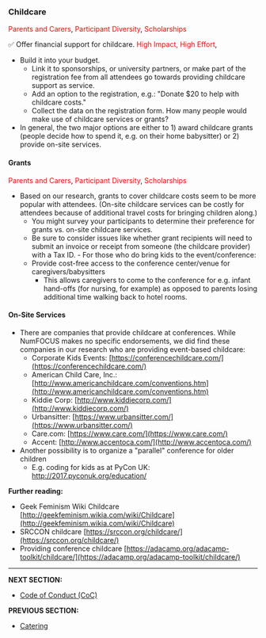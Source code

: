 ### Childcare

<span style="color:red">Parents and Carers</span>, <span style="color:red">Participant Diversity</span>, <span style="color:red">Scholarships</span>

✅ Offer financial support for childcare. <span style="color:red">High Impact, High Effort</span>,
 - Build it into your budget. 
   - Link it to sponsorships, or university partners, or make part of the registration fee from all attendees go towards providing childcare support as service. 
    - Add an option to the registration, e.g.: &quot;Donate $20 to help with childcare costs.&quot;
    - Collect the data on the registration form. How many people would make use of childcare services or grants?
  - In general, the two major options are either to 1) award childcare grants (people decide how to spend it, e.g. on their home babysitter) or 2) provide on-site services.

#### Grants 
<span style="color:red">Parents and Carers</span>, <span style="color:red">Participant Diversity</span>, <span style="color:red">Scholarships</span>
   - Based on our research, grants to cover childcare costs seem to be more popular with attendees. (On-site childcare services can be costly for attendees because of additional travel costs for bringing children along.) 
      - You might survey your participants to determine their preference for grants vs. on-site childcare services.
      - Be sure to consider issues like whether grant recipients will need to submit an invoice or receipt from someone (the childcare provider) with a Tax ID.
    - For those who do bring kids to the event/conference:
       - Provide cost-free access to the conference center/venue for caregivers/babysitters
          - This allows caregivers to come to the conference for e.g. infant hand-offs (for nursing, for example) as opposed to parents losing additional time walking back to hotel rooms.
      
#### On-Site Services
 
- There are companies that provide childcare at conferences. While NumFOCUS makes no specific endorsements, we did find these companies in our research who are providing event-based childcare:
    - Corporate Kids Events: [https://conferencechildcare.com/](https://conferencechildcare.com/)
   - American Child Care, Inc.: [http://www.americanchildcare.com/conventions.htm](http://www.americanchildcare.com/conventions.htm)
   - Kiddie Corp: [http://www.kiddiecorp.com/](http://www.kiddiecorp.com/)
    - Urbansitter: [https://www.urbansitter.com/](https://www.urbansitter.com/)
    - Care.com: [https://www.care.com/](https://www.care.com/)
    - Accent: [http://www.accentoca.com/](http://www.accentoca.com/)
- Another possibility is to organize a &quot;parallel&quot; conference for older children
  - E.g. coding for kids as at PyCon UK: http://2017.pyconuk.org/education/

**Further reading:**

- Geek Feminism Wiki Childcare [http://geekfeminism.wikia.com/wiki/Childcare](http://geekfeminism.wikia.com/wiki/Childcare)
- SRCCON childcare [https://srccon.org/childcare/](https://srccon.org/childcare/)
- Providing conference childcare [https://adacamp.org/adacamp-toolkit/childcare/](https://adacamp.org/adacamp-toolkit/childcare/)
---
**NEXT SECTION:**
- [Code of Conduct (CoC)](https://github.com/numfocus/DISCOVER-Cookbook/blob/master/code-of-conduct.md)

**PREVIOUS SECTION:**
- [Catering](https://github.com/numfocus/DISCOVER-Cookbook/blob/master/catering.md)
